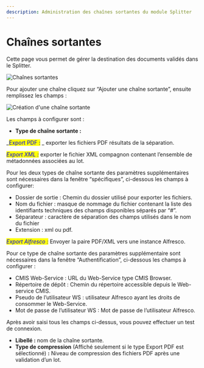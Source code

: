 ```yaml
---
description: Administration des chaînes sortantes du module Splitter
---
```


# Chaînes sortantes

Cette page vous permet de gérer la destination des documents validés dans le Splitter.

![Chaînes sortantes](../../.gitbook/assets/2022-05-11\_17-07.png)

Pour ajouter une chaîne cliquez sur “Ajouter une chaîne sortante”, ensuite remplissez les champs :

![Création d'une chaîne sortante](../../.gitbook/assets/2022-05-11\_17-09.png)

Les champs à configurer sont :

*   **Type de chaîne sortante :**

    _<mark style="color:blue;"></mark>_

_<mark style="color:blue;">Export PDF :</mark> _ exporter les fichiers PDF résultats de la séparation.

_<mark style="color:blue;">Export XML :</mark>_ exporter le fichier XML compagnon contenant l’ensemble de métadonnées associées au lot.

Pour les deux types de chaîne sortante des paramètres supplémentaires sont nécessaires dans la fenêtre “spécifiques”, ci-dessous les champs à configurer:

* Dossier de sortie : Chemin du dossier utilisé pour exporter les fichiers.&#x20;
* Nom du fichier : masque de nommage du fichier contenant la liste des identifiants techniques des champs disponibles séparés par “#”.&#x20;
* Séparateur : caractère de séparation des champs utilisés dans le nom du fichier
* Extension : xml ou pdf.

_<mark style="color:blue;">Export Alfresco :</mark>_ Envoyer la paire PDF/XML vers une instance Alfresco.

Pour ce type de chaîne sortante des paramètres supplémentaire sont nécessaires dans la fenêtre “Authentification”, ci-dessous les champs à configurer :

* CMIS Web-Service : URL du Web-Service type CMIS Browser.
* Répertoire de dépôt : Chemin du répertoire accessible depuis le Web-service CMIS.&#x20;
* Pseudo de l’utilisateur WS : utilisateur Alfresco ayant les droits de consommer le Web-Service.&#x20;
* Mot de passe de l’utilisateur WS : Mot de passe de l’utilisateur Alfresco.

Après avoir saisi tous les champs ci-dessus, vous pouvez effectuer un test de connexion.

* **Libellé :** nom de la chaîne sortante.
* **Type de compression** (Affiché seulement si le type Export PDF est sélectionné) **:** Niveau de compression des fichiers PDF après une validation d’un lot.
